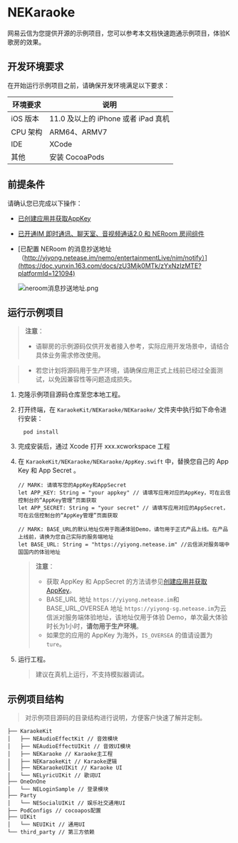 # NEKaraoke

网易云信为您提供开源的示例项目，您可以参考本文档快速跑通示例项目，体验K歌房的效果。

## 开发环境要求
在开始运行示例项目之前，请确保开发环境满足以下要求：

| 环境要求                                                        | 说明                                                      |
| ------------------------------------------------------------ | ------------------------------------------------------------ |
|  iOS 版本  |  11.0 及以上的 iPhone 或者 iPad 真机   |
|  CPU 架构 | ARM64、ARMV7   |
| IDE | XCode   |
| 其他 | 安装 CocoaPods  |

## 前提条件

请确认您已完成以下操作：
- [已创建应用并获取AppKey](https://doc.yunxin.163.com/console/docs/TIzMDE4NTA?platform=console)
- [已开通IM 即时通讯、聊天室、音视频通话2.0 和 NERoom 房间组件](https://doc.yunxin.163.com/group-voice-room/docs/DM4NzM1Mzk?platform=iOS)
- [已配置 NERoom 的消息抄送地址（http://yiyong.netease.im/nemo/entertainmentLive/nim/notify）](https://doc.yunxin.163.com/docs/zU3Mjk0MTk/zYxNzIzMTE?platformId=121094)

    ![neroom消息抄送地址.png](https://yx-web-nosdn.netease.im/common/8cd222db079b0bbe16b3b246be350268/neroom消息抄送地址.png)
 
## 运行示例项目

> **注意**：
>- 语聊房的示例源码仅供开发者接入参考，实际应用开发场景中，请结合具体业务需求修改使用。

>- 若您计划将源码用于生产环境，请确保应用正式上线前已经过全面测试，以免因兼容性等问题造成损失。
 
1. 克隆示例项目源码仓库至您本地工程。

2. 打开终端，在 `KaraokeKit/NEKaraoke/NEKaraoke/` 文件夹中执行如下命令进行安装：
```
     pod install
```
3. 完成安装后，通过 Xcode 打开 xxx.xcworkspace 工程

4. 在 `KaraokeKit/NEKaraoke/NEKaraoke/AppKey.swift` 中，替换您自己的 App Key 和 App Secret 。 
   

    ```
    // MARK: 请填写您的AppKey和AppSecret
    let APP_KEY: String = "your appkey" // 请填写应用对应的AppKey，可在云信控制台的“AppKey管理”页面获取
    let APP_SECRET: String = "your secret" // 请填写应用对应的AppSecret，可在云信控制台的“AppKey管理”页面获取

    // MARK: BASE_URL的默认地址仅用于跑通体验Demo，请勿用于正式产品上线。在产品上线前，请换为您自己实际的服务端地址
    let BASE_URL: String = "https://yiyong.netease.im" //云信派对服务端中国国内的体验地址

    ```


    > **注意**：
    >- 获取 AppKey 和 AppSecret 的方法请参见<a href="https://doc.yunxin.163.com/console/docs/TIzMDE4NTA?platform=console#获取-appkey" target="_blank">创建应用并获取 AppKey</a>。
    >- BASE_URL 地址 `https://yiyong.netease.im`和BASE_URL_OVERSEA 地址 `https://yiyong-sg.netease.im`为云信派对服务端体验地址，该地址仅用于体验 Demo，单次最大体验时长为1小时，**请勿用于生产环境**。
    >- 如果您的应用的 AppKey 为海外，`IS_OVERSEA` 的值请设置为 `ture`。
    
5. 运行工程。
    > 建议在真机上运行，不支持模拟器调试。


## 示例项目结构
> 对示例项目源码的目录结构进行说明，方便客户快速了解并定制。

```
├── KaraokeKit
│   ├── NEAudioEffectKit // 音效模块
│   ├── NEAudioEffectUIKit // 音效UI模块
│   ├── NEKaraoke // Karaoke主工程
│   ├── NEKaraokeKit // Karaoke逻辑
│   ├── NEKaraokeUIKit // Karaoke UI
│   └── NELyricUIKit // 歌词UI
├── OneOnOne
│   └── NELoginSample // 登录模块
├── Party
│   └── NESocialUIKit // 娱乐社交通用UI
├── PodConfigs // cocoapos配置
├── UIKit
│   └── NEUIKit // 通用UI
└── third_party // 第三方依赖 

```
